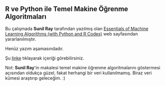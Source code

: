 ## R ve Python ile Temel Makine Öğrenme Algoritmaları

Bu çalışmada **Sunil Ray** tarafından yazılmış olan [Essentials of Machine Learning Algorithms (with Python and R Codes)](https://www.analyticsvidhya.com/blog/2015/08/common-machine-learning-algorithms/) web sayfasından yararlanılmıştır. 

Henüz yazım aşamasındadır.

Şu [linke](http://htmlpreview.github.io/?https://github.com/uzay00/VeriBilimi/blob/master/Makine/Makine.nb.html)
tıklayarak içeriği görebilirsiniz.


Not: **Sunil Ray**'in makalesi temel makine öğrenme algoritmalarını göstermesi açısından oldukça güzel, fakat herhangi bir veri kullanılmamış. Biraz veri kümesi araştırıp geleceğim. :) 
